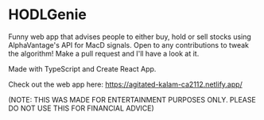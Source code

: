 # HODLGenie
Funny web app that advises people to either buy, hold or sell stocks using AlphaVantage's API for MacD signals. Open to any contributions to tweak the algorithm! Make a pull request and I'll have a look at it. 

Made with TypeScript and Create React App. 

Check out the web app here: https://agitated-kalam-ca2112.netlify.app/

(NOTE: THIS WAS MADE FOR ENTERTAINMENT PURPOSES ONLY. PLEASE DO NOT USE THIS FOR FINANCIAL ADVICE)
